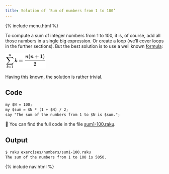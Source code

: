 ```yaml
---
title: Solution of ‘Sum of numbers from 1 to 100’
---
```


{% include menu.html %}

To compute a sum of integer numbers from 1 to 100, it is, of course, add all those numbers in a single big expression. Or create a loop (we’ll cover loops in the further sections). But the best solution is to use a well known [formula](https://en.wikipedia.org/wiki/1_%2B_2_%2B_3_%2B_4_%2B_⋯):

<div class="formula"><img src="sum.png" style="height: 3.5em" /></div>

Having this known, the solution is rather trivial.

## Code

    my $N = 100;
    my $sum = $N * (1 + $N) / 2;
    say "The sum of the numbers from 1 to $N is $sum.";

🦋 You can find the full code in the file [sum1-100.raku](https://github.com/ash/raku-course/blob/master/exercises/numbers/sum-1-100.raku).

## Output

    $ raku exercises/numbers/sum1-100.raku 
    The sum of the numbers from 1 to 100 is 5050.

{% include nav.html %}

